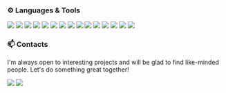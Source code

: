 ### ⚙️ Languages & Tools

<div>
<img src="https://img.shields.io/badge/HTML5-202723.svg?style=for-the-badge&logo=HTML5&logoColor=E34F26"/>
<img src="https://img.shields.io/badge/CSS3-202723.svg?style=for-the-badge&logo=CSS3&logoColor=1572B6"/>
<img src="https://img.shields.io/badge/SASS-202723.svg?style=for-the-badge&logo=SASS&logoColor=CC6699"/>
<img src="https://img.shields.io/badge/JavaScript-202723.svg?style=for-the-badge&logo=JavaScript&logoColor=F7DF1E"/>
<img src="https://img.shields.io/badge/React-202723.svg?style=for-the-badge&logo=React&logoColor=61DAFB"/>
<img src="https://img.shields.io/badge/TypeScript-202723.svg?style=for-the-badge&logo=TypeScript&logoColor=3178C6"/>
<img src="https://img.shields.io/badge/Node.js-202723.svg?style=for-the-badge&logo=nodedotjs&logoColor=5FA04E"/>
<img src="https://img.shields.io/badge/npm-202723.svg?style=for-the-badge&logo=npm&logoColor=CB3837"/>
<img src="https://img.shields.io/badge/gulp-202723.svg?style=for-the-badge&logo=gulp&logoColor=CF4647"/>
<img src="https://img.shields.io/badge/Webpack-202723.svg?style=for-the-badge&logo=Webpack&logoColor=8DD6F9"/>
<img src="https://img.shields.io/badge/Git-202723.svg?style=for-the-badge&logo=Git&logoColor=F05032"/>
<img src="https://img.shields.io/badge/GitHub-202723.svg?style=for-the-badge&logo=GitHub&logoColor=white"/>
<img src="https://img.shields.io/badge/Figma-202723.svg?style=for-the-badge&logo=Figma&logoColor=F24E1E"/>
<img src="https://img.shields.io/badge/Adobe%20Photoshop-202723.svg?style=for-the-badge&logo=Adobe-Photoshop&logoColor=31A8FF"/>
<img src="https://img.shields.io/badge/WordPress-202723.svg?style=for-the-badge&logo=WordPress&logoColor=21759B"/>
</div>

### 📫 Contacts
I'm always open to interesting projects and will be glad to find like-minded people. Let's do something great together!


<a href="mailto:f.sadykov@yahoo.com" target="_blank"><img src="https://img.shields.io/badge/Email-A482FF.svg?style=for-the-badge&logo=Mail.ru&logoColor=white"/></a>
<a href="https://t.me/farhad" target="_blank"><img src="https://img.shields.io/badge/Telegram-26A5E4.svg?style=for-the-badge&logo=Telegram&logoColor=white"/></a>
